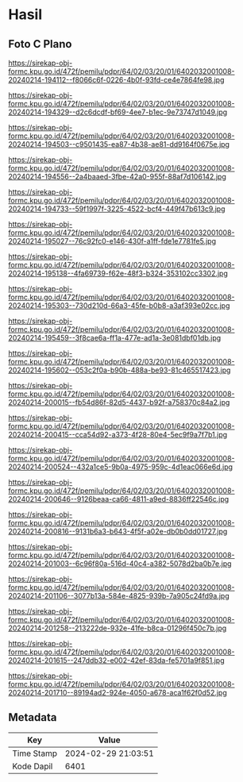 # Hasil

## Foto C Plano

https://sirekap-obj-formc.kpu.go.id/472f/pemilu/pdpr/64/02/03/20/01/6402032001008-20240214-194112--f8066c6f-0226-4b0f-93fd-ce4e7864fe98.jpg

https://sirekap-obj-formc.kpu.go.id/472f/pemilu/pdpr/64/02/03/20/01/6402032001008-20240214-194329--d2c6dcdf-bf69-4ee7-b1ec-9e73747d1049.jpg

https://sirekap-obj-formc.kpu.go.id/472f/pemilu/pdpr/64/02/03/20/01/6402032001008-20240214-194503--c9501435-ea87-4b38-ae81-dd9164f0675e.jpg

https://sirekap-obj-formc.kpu.go.id/472f/pemilu/pdpr/64/02/03/20/01/6402032001008-20240214-194556--2a4baaed-3fbe-42a0-955f-88af7d106142.jpg

https://sirekap-obj-formc.kpu.go.id/472f/pemilu/pdpr/64/02/03/20/01/6402032001008-20240214-194733--59f1997f-3225-4522-bcf4-449f47b613c9.jpg

https://sirekap-obj-formc.kpu.go.id/472f/pemilu/pdpr/64/02/03/20/01/6402032001008-20240214-195027--76c92fc0-e146-430f-a1ff-fde1e7781fe5.jpg

https://sirekap-obj-formc.kpu.go.id/472f/pemilu/pdpr/64/02/03/20/01/6402032001008-20240214-195138--4fa69739-f62e-48f3-b324-353102cc3302.jpg

https://sirekap-obj-formc.kpu.go.id/472f/pemilu/pdpr/64/02/03/20/01/6402032001008-20240214-195303--730d210d-66a3-45fe-b0b8-a3af393e02cc.jpg

https://sirekap-obj-formc.kpu.go.id/472f/pemilu/pdpr/64/02/03/20/01/6402032001008-20240214-195459--3f8cae6a-ff1a-477e-ad1a-3e081dbf01db.jpg

https://sirekap-obj-formc.kpu.go.id/472f/pemilu/pdpr/64/02/03/20/01/6402032001008-20240214-195602--053c2f0a-b90b-488a-be93-81c465517423.jpg

https://sirekap-obj-formc.kpu.go.id/472f/pemilu/pdpr/64/02/03/20/01/6402032001008-20240214-200015--fb54d86f-82d5-4437-b92f-a758370c84a2.jpg

https://sirekap-obj-formc.kpu.go.id/472f/pemilu/pdpr/64/02/03/20/01/6402032001008-20240214-200415--cca54d92-a373-4f28-80e4-5ec9f9a7f7b1.jpg

https://sirekap-obj-formc.kpu.go.id/472f/pemilu/pdpr/64/02/03/20/01/6402032001008-20240214-200524--432a1ce5-9b0a-4975-959c-4d1eac066e6d.jpg

https://sirekap-obj-formc.kpu.go.id/472f/pemilu/pdpr/64/02/03/20/01/6402032001008-20240214-200646--9126beaa-ca66-4811-a9ed-8836ff22546c.jpg

https://sirekap-obj-formc.kpu.go.id/472f/pemilu/pdpr/64/02/03/20/01/6402032001008-20240214-200816--9131b6a3-b643-4f5f-a02e-db0b0dd01727.jpg

https://sirekap-obj-formc.kpu.go.id/472f/pemilu/pdpr/64/02/03/20/01/6402032001008-20240214-201003--6c96f80a-516d-40c4-a382-5078d2ba0b7e.jpg

https://sirekap-obj-formc.kpu.go.id/472f/pemilu/pdpr/64/02/03/20/01/6402032001008-20240214-201106--3077b13a-584e-4825-939b-7a905c24fd9a.jpg

https://sirekap-obj-formc.kpu.go.id/472f/pemilu/pdpr/64/02/03/20/01/6402032001008-20240214-201258--213222de-932e-41fe-b8ca-01296f450c7b.jpg

https://sirekap-obj-formc.kpu.go.id/472f/pemilu/pdpr/64/02/03/20/01/6402032001008-20240214-201615--247ddb32-e002-42ef-83da-fe5701a9f851.jpg

https://sirekap-obj-formc.kpu.go.id/472f/pemilu/pdpr/64/02/03/20/01/6402032001008-20240214-201710--89194ad2-924e-4050-a678-aca1f62f0d52.jpg


## Metadata

| Key        | Value               |
| ---------- | ------------------- |
| Time Stamp | 2024-02-29 21:03:51 |
| Kode Dapil | 6401                |



